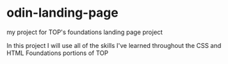 # odin-landing-page
my project for TOP's foundations landing page project

In this project I will use all of the skills I've learned throughout the CSS and HTML Foundations portions of TOP
